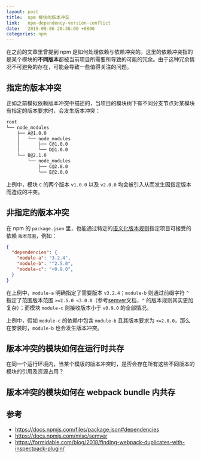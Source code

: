 ```yaml
---
layout: post
title:  npm 模块的版本冲突
link:   npm-dependency-version-conflict
date:   2019-09-06 20:36:00 +0800
categories: npm
---
```


在之前的文章里曾提到 npm 是如何处理依赖与依赖冲突的。这里的依赖冲突指的是某个模块的**不同版本**都被当前项目所需要所导致的可能的冗余。由于这种冗余情况不可避免的存在，可能会导致一些值得关注的问题。

## 指定的版本冲突

正如之前模拟依赖版本冲突中描述的，当项目的模块树下有不同分支节点对某模块有指定的版本要求时，会发生版本冲突：

```bash
root
└── node_modules
    ├── A@1.0.0
    │   └── node_modules
    │       ├── C@1.0.0
    │       └── D@1.0.0
    └── B@2.1.0
        └── node_modules
            ├── C@2.0.0
            └── E@2.0.0
```

上例中，模块 `C` 的两个版本 `v1.0.0` 以及 `v2.0.0` 均会被引入从而发生因指定版本而造成的冲突。

## 非指定的版本冲突

在 npm 的 `package.json` 里，也能通过特定的[语义化版本规则](https://docs.npmjs.com/misc/semver)指定项目可接受的依赖 `版本范围`，例如：

```json
{
  "dependencies": {
    "module-a": "3.2.4",
    "module-b": "^2.5.0",
    "module-c": "<0.9.0",
  }
}
```

在上例中，`module-a` 明确指定了需要版本 `v3.2.4`；`module-b` 则通过前缀字符 `^` 指定了范围版本范围 `>=2.5.0 <3.0.0`（参考[semver](https://docs.npmjs.com/misc/semver#caret-ranges-123-025-004)文档，`^` 的版本规则其实更加复杂）；而模块 `module-c` 则接收版本小于 `v0.9.0` 的全部情况。

上例中，假如 `module-c` 的依赖中包含 `module-b` 且其版本要求为 `<=2.0.0`，那么在安装时，`module-b` 也会发生版本冲突。

## 版本冲突的模块如何在运行时共存

在同一个运行环境内，当某个模版的版本冲突时，是否会存在所有这些不同版本的模块的引用及资源占用？

## 版本冲突的模块如何在 webpack bundle 内共存

## 参考

- <https://docs.npmjs.com/files/package.json#dependencies>
- <https://docs.npmjs.com/misc/semver>
- <https://formidable.com/blog/2018/finding-webpack-duplicates-with-inspectpack-plugin/>
